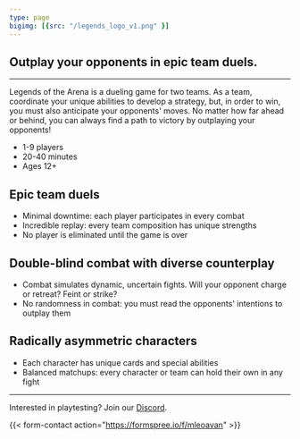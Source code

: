 ```yaml
---
type: page
bigimg: [{src: "/legends_logo_v1.png" }]
---
```


## Outplay your opponents in epic team duels.

---

Legends of the Arena is a dueling game for two teams. As a team, coordinate your unique abilities to develop a strategy, but, in order to win, you must also anticipate your opponents' moves. No matter how far ahead or behind, you can always find a path to victory by outplaying your opponents!

* 1-9 players
* 20-40 minutes
* Ages 12+

## Epic team duels
  * Minimal downtime: each player participates in every combat
  * Incredible replay: every team composition has unique strengths  
  * No player is eliminated until the game is over

## Double-blind combat with diverse counterplay
  * Combat simulates dynamic, uncertain fights. Will your opponent charge or retreat? Feint or strike?
  * No randomness in combat: you must read the opponents' intentions to outplay them

## Radically asymmetric characters
  * Each character has unique cards and special abilities
  * Balanced matchups: every character or team can hold their own in any fight

-----

Interested in playtesting?  Join our [Discord](https://discord.gg/mXkszAyX69).

{{< form-contact action="https://formspree.io/f/mleoavan"  >}}